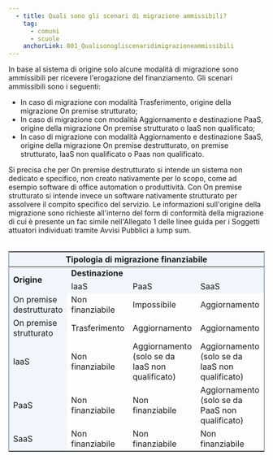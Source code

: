 ```yaml
---
  - title: Quali sono gli scenari di migrazione ammissibili?
    tag:
      - comuni
      - scuole
    anchorLink: 001_Qualisonogliscenaridimigrazioneammissibili
---
```


In base al sistema di origine solo alcune modalità di migrazione sono ammissibili per ricevere l'erogazione del finanziamento.
Gli scenari ammissibili sono i seguenti:
<ul>
  <li>In caso di migrazione con modalità Trasferimento, origine della migrazione On premise strutturato;</li>
  <li>In caso di migrazione con modalità Aggiornamento e destinazione PaaS, origine della migrazione On premise strutturato o IaaS non qualificato;</li>
  <li>In caso di migrazione con modalità Aggiornamento e destinazione SaaS, origine della migrazione On premise destrutturato, on premise strutturato, IaaS non qualificato o Paas non qualificato.</li>
</ul>
Si precisa che per On premise destrutturato si intende un sistema non dedicato e specifico, non creato nativamente per lo scopo, come ad esempio software di office automation o produttività. Con On premise strutturato si intende invece un software nativamente strutturato per assolvere il compito specifico del servizio.
Le informazioni sull'origine della migrazione sono richieste all'interno del form di conformità della migrazione di cui è presente un fac simile nell'Allegato 1 delle linee guida per i Soggetti attuatori individuati tramite Avvisi Pubblici a lump sum.
<br /><br />
<table class="table table-responsive" style="border: 1px solid #5A768A">
  <thead>
    <tr style="background-color: #F0F6FC">
      <th scope="col" colspan="4">Tipologia di migrazione finanziabile</th>
    </tr>
  </thead>
  <tbody>
    <tr style="background-color: #F0F6FC">
      <td rowspan="2"><strong>Origine</strong></td>
      <td colspan="3"><strong>Destinazione</strong></td>
    </tr>
    <tr style="background-color: #F0F6FC">
      <td>IaaS</td>
      <td>PaaS</td>
      <td>SaaS</td>
    </tr>
    <tr>
      <td style="background-color: #F0F6FC">On premise destrutturato</td>
      <td>Non finanziabile</td>
      <td>Impossibile</td>
      <td>Aggiornamento</td>
    </tr>
    <tr>
      <td style="background-color: #F0F6FC">On premise strutturato</td>
      <td>Trasferimento</td>
      <td>Aggiornamento</td>
      <td>Aggiornamento</td>
    </tr>
    <tr>
      <td style="background-color: #F0F6FC">IaaS</td>
      <td>Non finanziabile</td>
      <td>Aggiornamento (solo se da IaaS non qualificato)</td>
      <td>Aggiornamento (solo se da IaaS non qualificato)</td>
    </tr>
    <tr>
      <td style="background-color: #F0F6FC">PaaS</td>
      <td>Non finanziabile</td>
      <td>Non finanziabile</td>
      <td>Aggiornamento (solo se da PaaS non qualificato)</td>
    </tr>
    <tr>
      <td style="background-color: #F0F6FC">SaaS</td>
      <td>Non finanziabile</td>
      <td>Non finanziabile</td>
      <td>Non finanziabile</td>
    </tr>
  </tbody>
</table>
